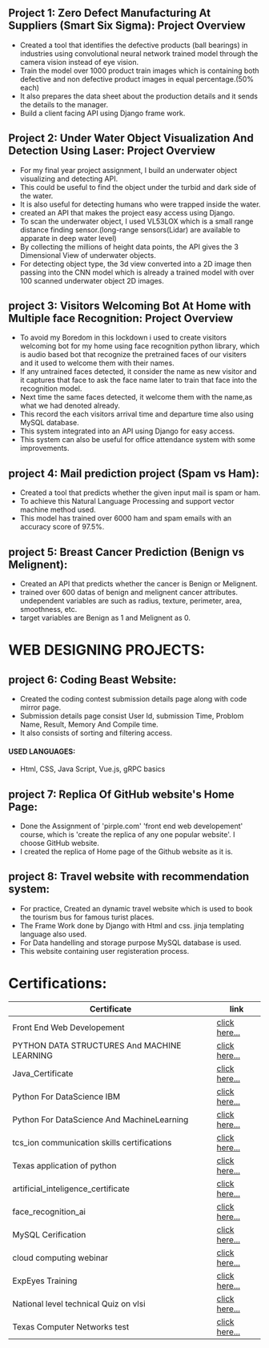 
## Project 1: Zero Defect Manufacturing At Suppliers (Smart Six Sigma): Project Overview
- Created a tool that identifies the defective products (ball bearings) in industries using convolutional neural network trained model through the camera vision instead of eye vision. 
- Train the model over 1000 product train images which is containing both defective and non defective product images in equal percentage.(50% each)
- It also prepares the data sheet about the production details and it sends the details to the manager.
- Build a client facing API using Django frame work.

## Project 2: Under Water Object Visualization And Detection Using Laser: Project Overview
- For my final year project assignment, I build an underwater object visualizing and detecting API.
- This could be useful to find the object under the turbid and dark side of the water.
- It is also useful for detecting humans who were trapped inside the water.
- created an API that makes the project easy access using Django.
- To scan the underwater object, I used VL53LOX which is a small range distance finding sensor.(long-range sensors(Lidar) are available to apparate in deep water level)
- By collecting the millions of height data points, the API gives the 3 Dimensional View of underwater objects.
- For detecting object type, the 3d view converted into a 2D image then passing into the CNN model which is already a trained model with over 100 scanned underwater object 2D images.

## project 3: Visitors Welcoming Bot At Home with Multiple face Recognition: Project Overview
- To avoid my Boredom in this lockdown i used to create visitors welcoming bot for my home using face recognition python library, which is audio based bot that recognize the pretrained faces of our visiters and it used to welcome them with their names.
- If any untrained faces detected, it consider the name as new visitor and it captures that face to ask the face name later to train that face into the recognition model.
- Next time the same faces detected, it welcome them with the name,as what we had denoted already.
- This record the each visitors arrival time and departure time also using MySQL database.
- This system integrated into an API using Django for easy access.
- This system can also be useful for office attendance system with some improvements.

## project 4: Mail prediction project (Spam vs Ham):
- Created a tool that predicts whether the given input mail is spam or ham. 
- To achieve this Natural Language Processing and support vector machine method used. 
- This model has trained over 6000 ham and spam emails with an accuracy score of 97.5%.
## project 5: Breast Cancer Prediction (Benign vs Melignent):
- Created an API that predicts whether the cancer is Benign or Melignent.
- trained over 600 datas of benign and melignent cancer attributes. undependent variables are such as radius, texture, perimeter, area, smoothness, etc.
- target variables are Benign as 1 and Melignent as 0.

# WEB DESIGNING PROJECTS:
## project 6: Coding Beast Website:
- Created the coding contest submission details page along with code mirror page.
- Submission details page consist User Id, submission Time, Problom Name, Result, Memory And Compile time.
- It also consists of sorting and filtering access.
#### USED LANGUAGES:
- Html, CSS, Java Script, Vue.js, gRPC basics

## project 7: Replica Of GitHub website's Home Page:
- Done the Assignment of 'pirple.com' 'front end web developement' course, which is 'create the replica of any one popular website'. I choose GitHub website.
- I created the replica of Home page of the Github website as it is.

## project 8: Travel website with recommendation system:
- For practice, Created an dynamic travel website which is used to book the tourism bus for famous turist places.
- The Frame Work done by Django with Html and css. jinja templating language also used.
- For Data handelling and storage purpose MySQL database is used.
- This website containing user registeration process.

# Certifications:
Certificate                                 | link
--------------------------------------------|-------------------------------------------------------------------------------------------------------------------------------
Front End Web Developement                  | [click here...](/Certification/front%20end%20web%20developement%20html%20css-1.jpg)
PYTHON DATA STRUCTURES And MACHINE LEARNING | [click here...](/Certification/PYTHON-DATA_STRUCTURES-MACHINE_LEARNING-Cert.jpg)
Java_Certificate                            | [click here...](/Certification/Java_Certificate-1.jpg)
Python For DataScience IBM                  | [click here...](/Certification/python101_for_datascience_IBM_cognitiveClass_Cert.jpg)
Python For DataScience And MachineLearning  | [click here...](/Certification/python%20for%20datascience%20and%20machine%20learning.jpg)
tcs_ion communication skills certifications | [click here...](/Certification/tcs_ion_communication_skills_certiications-1.jpg)
Texas application of python                 | [click here...](/Certification/texas_application_of_python-1.jpg)
artificial_inteligence_certificate          | [click here...](/Certification/artificial_inteligence_certificate_webinar_pantech.jpg)
face_recognition_ai                         | [click here...](/Certification/face_recognition_ai-1.jpg)
MySQL Cerification                          | [click here...](/Certification/MYSQL_CERT_ARUN_UDEMY-1.jpg)
cloud computing webinar                     | [click here...](/Certification/Share%20Certificate%20for%20Arunkumar%20E%20for%20_Certificate%20Registration%20an..._-1.jpg)
ExpEyes Training                            | [click here...](/Certification/ExpEyes_training-1.jpg)
National level technical Quiz on vlsi       | [click here...](/Certification/Share%20Certificate%20for%20Arunkumar%20E%20for%20_National%20Level%20Technical%20Qu..._-1.jpg)
Texas Computer Networks test                | [click here...](/Certification/texas_computer_networks-1.jpg)



